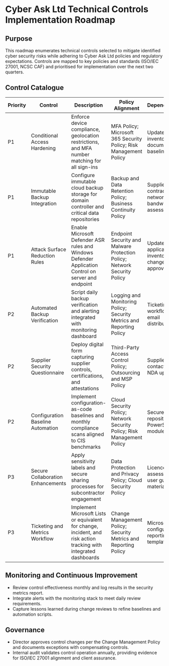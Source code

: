 # Cyber Ask Ltd Technical Controls Implementation Roadmap

## Purpose

This roadmap enumerates technical controls selected to mitigate identified cyber security risks while adhering to Cyber Ask Ltd policies and regulatory expectations. Controls are mapped to key policies and standards (ISO/IEC 27001, NCSC CAF) and prioritised for implementation over the next two quarters.

## Control Catalogue

| Priority | Control | Description | Policy Alignment | Dependencies | Implementation Steps | Evidence Required |
| --- | --- | --- | --- | --- | --- | --- |
| P1 | Conditional Access Hardening | Enforce device compliance, geolocation restrictions, and MFA number matching for all sign-ins | MFA Policy; Microsoft 365 Security Policy; Risk Management Policy | Updated asset inventory; documented baseline | 1) Document conditions; 2) Pilot with admin account; 3) Roll out tenant-wide; 4) Monitor sign-in logs | Screenshots of policies; export of sign-in risk report |
| P1 | Immutable Backup Integration | Configure immutable cloud backup storage for domain controller and critical data repositories | Backup and Data Retention Policy; Business Continuity Policy | Supplier contract; network bandwidth assessment | 1) Select provider; 2) Integrate with current schedule; 3) Test restores; 4) Document runbook | Backup configuration report; restore test results |
| P1 | Attack Surface Reduction Rules | Enable Microsoft Defender ASR rules and Windows Defender Application Control on server and endpoint | Endpoint Security and Malware Protection Policy; Network Security Policy | Updated application inventory; change approval | 1) Evaluate impact in audit mode; 2) Approve via change control; 3) Enforce; 4) Monitor alerts weekly | GPO/Intune policy export; alert review logs |
| P2 | Automated Backup Verification | Script daily backup verification and alerting integrated with monitoring dashboard | Logging and Monitoring Policy; Security Metrics and Reporting Policy | Ticketing workflow; email distribution list | 1) Develop script; 2) Configure scheduled task; 3) Route alerts to Director; 4) Store reports | Script repository; alert notifications; monthly summary |
| P2 | Supplier Security Questionnaire | Deploy digital form capturing supplier controls, certifications, and attestations | Third-Party Access Control Policy; Outsourcing and MSP Policy | Supplier contact list; NDA updates | 1) Draft questionnaire; 2) Issue to suppliers; 3) Track responses; 4) Log corrective actions | Completed questionnaires; review notes |
| P2 | Configuration Baseline Automation | Implement configuration-as-code baselines and monthly compliance scans aligned to CIS benchmarks | Cloud Security Policy; Network Security Policy; Risk Management Policy | Secure repository; PowerShell modules | 1) Document baseline; 2) Develop scripts; 3) Schedule scans; 4) Review deviations monthly | Baseline documents; scan reports; remediation tickets |
| P3 | Secure Collaboration Enhancements | Apply sensitivity labels and secure sharing processes for subcontractor engagement | Data Protection and Privacy Policy; Cloud Security Policy | Licence assessment; user guidance materials | 1) Define labels; 2) Publish label policy; 3) Train users; 4) Monitor sharing events | Sensitivity label policy export; training acknowledgement |
| P3 | Ticketing and Metrics Workflow | Implement Microsoft Lists or equivalent for change, incident, and risk action tracking with integrated dashboards | Change Management Policy; Security Metrics and Reporting Policy | Microsoft 365 configuration; reporting templates | 1) Build list structure; 2) Define forms; 3) Automate reminders; 4) Generate dashboards | List export; dashboard screenshots; monthly metrics |

## Monitoring and Continuous Improvement

- Review control effectiveness monthly and log results in the security metrics report.
- Integrate alerts with the monitoring stack to meet daily review requirements.
- Capture lessons learned during change reviews to refine baselines and automation scripts.

## Governance

- Director approves control changes per the Change Management Policy and documents exceptions with compensating controls.
- Internal audit validates control operation annually, providing evidence for ISO/IEC 27001 alignment and client assurance.


